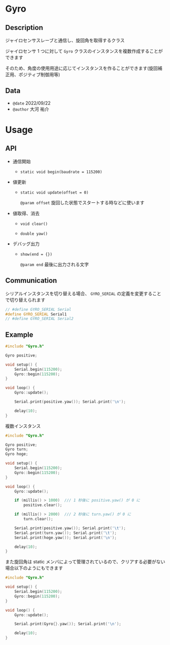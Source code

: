 # Gyro

## Description

ジャイロセンサスレーブと通信し、旋回角を取得するクラス

ジャイロセンサ 1 つに対して `Gyro` クラスのインスタンスを複数作成することができます

そのため、角度の使用用途に応じてインスタンスを作ることができます(旋回補正用、ポジティブ制御用等)

## Data

-   `@date` 2022/09/22
-   `@author` 大河 祐介

# Usage

## API

-   通信開始

    -   `static void begin(baudrate = 115200)`

-   値更新

    -   `static void update(offset = 0)`

        `@param offset` 旋回した状態でスタートする時などに使います

-   値取得、消去

    -   `void clear()`

    -   `double yaw()`

-   デバッグ出力

    -   `show(end = {})`

        `@param end` 最後に出力される文字

## Communication

シリアルインスタンスを切り替える場合、
`GYRO_SERIAL` の定義を変更することで切り替えられます

```cpp
// #define GYRO_SERIAL Serial
#define GYRO_SERIAL Serial1
// #define GYRO_SERIAL Serial2
```

## Example

```cpp
#include "Gyro.h"

Gyro positive;

void setup() {
	Serial.begin(115200);
	Gyro::begin(115200);
}

void loop() {
	Gyro::update();

	Serial.print(positive.yaw()); Serial.print('\n');

	delay(10);
}
```

複数インスタンス

```cpp
#include "Gyro.h"

Gyro positive;
Gyro turn;
Gyro hoge;

void setup() {
	Serial.begin(115200);
	Gyro::begin(115200);
}

void loop() {
	Gyro::update();

	if (millis() > 1000)  /// 1 秒後に positive.yaw() が 0 に
		positive.clear();

	if (millis() > 2000)  /// 2 秒後に turn.yaw() が 0 に
		turn.clear();

	Serial.print(positive.yaw()); Serial.print('\t');
	Serial.print(turn.yaw()); Serial.print('\t');
	Serial.print(hoge.yaw()); Serial.print('\n');

	delay(10);
}
```

また旋回角は static メンバによって管理されているので、クリアする必要がない場合以下のようにもできます

```cpp
#include "Gyro.h"

void setup() {
	Serial.begin(115200);
	Gyro::begin(115200);
}

void loop() {
	Gyro::update();

	Serial.print(Gyro{}.yaw()); Serial.print('\n');

	delay(10);
}
```
